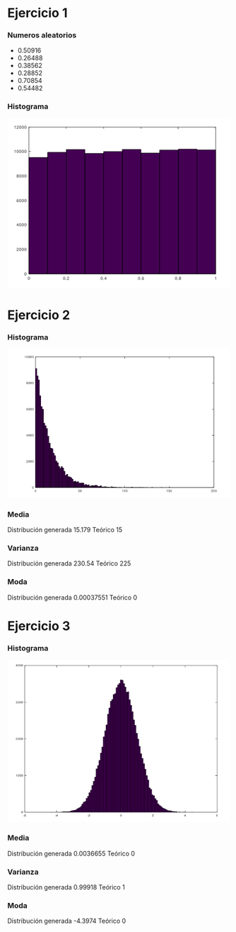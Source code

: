 # Ejercicio 1
### Numeros aleatorios
* 0.50916
* 0.26488
* 0.38562
* 0.28852
* 0.70854
* 0.54482

### Histograma
![Histograma ejercicio 1](/TP1/informe/imagenes/1-histograma.png)

# Ejercicio 2
### Histograma
![Histograma ejercicio 2](/TP1/informe/imagenes/2-histograma.png)

### Media
Distribución generada 15.179
Teórico 15

### Varianza
Distribución generada 230.54
Teórico 225

### Moda
Distribución generada 0.00037551
Teórico 0

# Ejercicio 3
### Histograma
![Histograma ejercicio 3](/TP1/informe/imagenes/3-histograma.png)

### Media
Distribución generada 0.0036655
Teórico 0

### Varianza
Distribución generada 0.99918
Teórico 1

### Moda
Distribución generada -4.3974
Teórico 0

 
  
  
